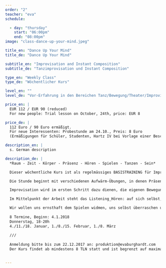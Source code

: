 ```yaml
---
order: "2"
teacher: "eva"
schedule:

  - day: "thursday"
    start: "06:00pm"
    end: "08:00pm"
image: "class-dance-up-your-mind.jpeg"

title_en: "Dance Up Your Mind"
title_de: "Dance Up Your Mind"

subtitle_en: "Improvisation and Instant Composition"
subtitle_de: "Tanzimprovisation und Instant Composition"

type_en: "Weekly Class"
type_de: "Wöchentlicher Kurs"

level_en: ""
level_de: "Vor-Erfahrung in den Bereichen Tanz/Bewegung/Theater/Improvisation ist erwünscht, aber nicht zwingend notwendig."

price_en: |
  EUR 112 / EUR 90 (reduced)  
  For new people: Trial lesson on October, 24th, price: EUR 8   

price_de: |
  112 Euro / 90 Euro ermäßigt.  
  Für neue Interessenten: Probestunde am 24.10., Preis: 8 Euro   
  (Ermäßigungen für Schüler, Studenten, Hartz IV bei Vorlage einer Bescheinigung!)

description_en: |
  s. German description

description_de: |
  *Raum - Zeit - Körper - Präsenz - Hören - Spielen - Tanzen - Sein*   

  Dieser wöchentliche Kurs ist als regelmässiges BASISTRAINING für Improvisation und Instant Composition in einer festen Gruppe gedacht. 

  Die Stunde beginnt mit verschiedenen Aufwärm-Übungen, in denen Präsenz und Körperwahrnehmung geschult wird und sich die Aufmerksamkeit auf das JETZT fokussiert. Schwerkraft, Raum, Dynamik und Zeit werden erforscht, die Verbindung von Atem, Stimme und Bewegung erkundet. 

  Improvisation wird im ersten Schritt dazu dienen, die eigenen Bewegungsmöglichkeiten zu erweitern und sich von vorgeschriebenen Formen zu lösen. Im weiteren Verlauf werden die TeilnehmerInnen in komplexere Strukturen der Solo- und Gruppenimprovisation eingeführt.

  Im Mittelpunkt der Arbeit steht das Listening_Hören: auf sich selbst, auf die Gruppe, auf den Raum, auf die uns umgebenen Geräusche, auf das, was IST. Dieses HÖREN dient als Inspiration und lässt uns Impulse aufgreifen, darauf reagieren und den Moment bewusst gestalten. Aus Improvisationen entstehen Kompositionen aus dem Moment heraus, allein und in der Interaktion mit einem Partner oder der Gruppe. 

  Wir wollen uns ernsthaft dem Spielen widmen, uns selbst überraschen und die Balance zwischen Freiheit und Festlegung erforschen...  
  
  8 Termine, Beginn: 4.1.2018   
  Donnerstag, 18-20h  
  4./11./18. Januar, 1./8./15. Februar, 1./8. März 
  
  ///  
  
  Anmeldung bitte bis zum 22.12.2017 an: produktion@evaburghardt.com  
  Der Kurs findet ab mindestens 8 TLN statt und ist begrenzt auf maximal 16 TLN.
 

---
```


